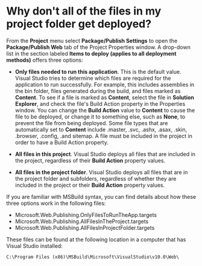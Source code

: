 # Why don't all of the files in my project folder get deployed? #

From the **Project** menu select **Package/Publish Settings** to open the **Package/Publish Web** tab of the Project Properties window. A drop-down list in the section labeled **Items to deploy (applies to all deployment methods)** offers three options:
- **Only files needed to run this application**. This is the default value. Visual Studio tries to determine which files are required for the application to run successfully. For example, this includes assemblies in the bin folder, files generated during the build, and files marked as **Content**. To see if a file is marked as **Content**, select the file in **Solution Explorer**, and check the file's Build Action property in the Properties window. You can change the **Build Action** value to **Content** to cause the file to be deployed, or change it to something else, such as **None**, to prevent the file from being deployed. Some file types that are automatically set to **Content** include .master, .svc, .ashx, .asax, .skin, .browser, .config, .and sitemap. A file must be included in the project in order to have a Build Action property.

- **All files in this project**. Visual Studio deploys all files that are included in the project, regardless of their **Build Action** property values.

- **All files in the project folder**. Visual Studio deploys all files that are in the project folder and subfolders, regardless of whether they are included in the project or their **Build Action** property values.

If you are familiar with MSBuild syntax, you can find details about how these three options work in the following files:

- Microsoft.Web.Publishing.OnlyFilesToRunTheApp.targets
- Microsoft.Web.Publishing.AllFilesInTheProject.targets
- Microsoft.Web.Publishing.AllFilesInProjectFolder.targets

These files can be found at the following location in a computer that has Visual Studio installed:

`C:\Program Files (x86)\MSBuild\Microsoft\VisualStudio\v10.0\Web\`